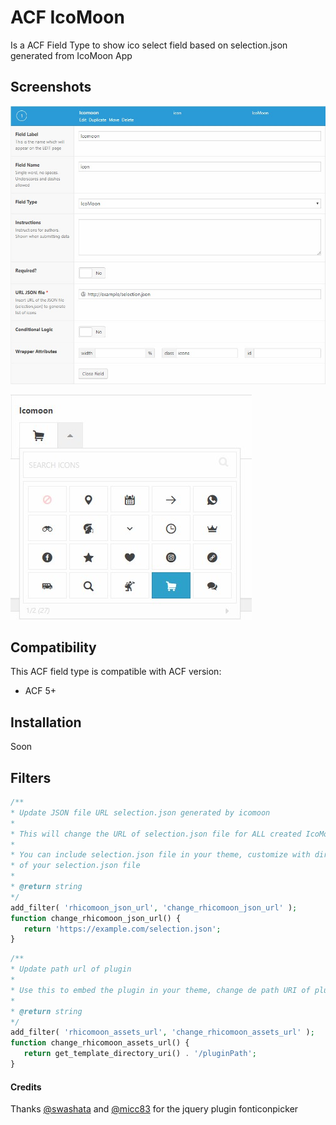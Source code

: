 # ACF IcoMoon
Is a ACF Field Type to show ico select field based on selection.json generated from IcoMoon App

## Screenshots
![Field Type Settings ACF](/screenshots/screenshot-acf-config.jpg?raw=true "Field Type Settings ACF")

![Icon List](/screenshots/screenshot-acf-rendered-field.jpg?raw=true "Icon List")

## Compatibility

This ACF field type is compatible with ACF version:

* ACF 5+

## Installation

Soon

## Filters

```php
/**
* Update JSON file URL selection.json generated by icomoon
*
* This will change the URL of selection.json file for ALL created IcoMoon fields
* 
* You can include selection.json file in your theme, customize with direct URI 
* of your selection.json file
*
* @return string
*/
add_filter( 'rhicomoon_json_url', 'change_rhicomoon_json_url' );
function change_rhicomoon_json_url() {
   return 'https://example.com/selection.json';
}
```

```php
/**
* Update path url of plugin
*
* Use this to embed the plugin in your theme, change de path URI of plugin embeded on your theme
*
* @return string
*/
add_filter( 'rhicomoon_assets_url', 'change_rhicomoon_assets_url' );
function change_rhicomoon_assets_url() {
   return get_template_directory_uri() . '/pluginPath';
}
```

#### Credits
Thanks [@swashata](https://github.com/swashata) and [@micc83](https://github.com/micc83) for the jquery plugin fonticonpicker
